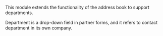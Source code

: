 This module extends the functionality of the address book to support
departments.

Department is a drop-down field in partner forms, and it refers to
contact department in its own company.
